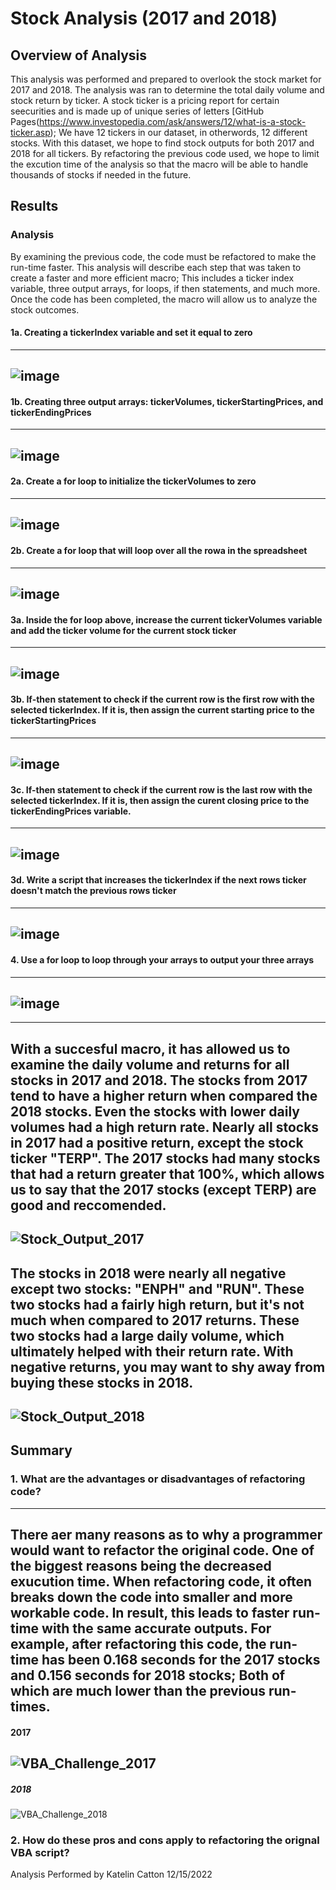 # Stock Analysis (2017 and 2018)

## Overview of Analysis

This analysis was performed and prepared to overlook the stock market for 2017 and 2018. The analysis was ran to determine the total daily volume and stock return by ticker. A stock ticker is a pricing report for certain seecurities and is made up of unique series of letters [GitHub Pages(https://www.investopedia.com/ask/answers/12/what-is-a-stock-ticker.asp); We have 12 tickers in our dataset, in otherwords, 12 different stocks. With this dataset, we hope to find stock outputs for both 2017 and 2018 for all tickers. By refactoring the previous code used, we hope to limit the excution time of the analysis so that the macro will be able to handle thousands of stocks if needed in the future.

## Results
### Analysis
By examining the previous code, the code must be refactored to make the run-time faster. This analysis will describe each step that was taken to create a faster and more efficient macro; This includes a ticker index variable, three output arrays, for loops, if then statements, and much more. Once the code has been completed, the macro will allow us to analyze the stock outcomes.

#### 1a. Creating a tickerIndex variable and set it equal to zero
---
![image](https://user-images.githubusercontent.com/119131202/207751402-4e21ee77-8ff4-46a4-8d81-346d39b8c1e3.png)
---
#### 1b. Creating three output arrays: tickerVolumes, tickerStartingPrices, and tickerEndingPrices
---
![image](https://user-images.githubusercontent.com/119131202/207752290-29586d4c-4b12-421b-bd64-ccc09cfa6070.png)
---
#### 2a. Create a for loop to initialize the tickerVolumes to zero
---
![image](https://user-images.githubusercontent.com/119131202/207752576-e366c0d1-2afb-4118-8516-103eeb43299c.png)
---
#### 2b. Create a for loop that will loop over all the rowa in the spreadsheet
---
![image](https://user-images.githubusercontent.com/119131202/207752717-25d110e9-811f-437e-b3c0-93ae3e060e4a.png)
---
#### 3a. Inside the for loop above, increase the current tickerVolumes variable and add the ticker volume for the current stock ticker
---
![image](https://user-images.githubusercontent.com/119131202/207752976-167de7af-9279-4151-8a01-7465de86b228.png)
---
#### 3b. If-then statement to check if the current row is the first row with the selected tickerIndex. If it is, then assign the current starting price to the tickerStartingPrices
---
![image](https://user-images.githubusercontent.com/119131202/207753248-21031446-0f4f-43ed-a31f-b8d02158d918.png)
---
#### 3c. If-then statement to check if the current row is the last row with the selected tickerIndex. If it is, then assign the curent closing price to the tickerEndingPrices variable.
---
![image](https://user-images.githubusercontent.com/119131202/207753483-01dcdc2b-9690-435b-a02f-4e26237e4049.png)
---
#### 3d. Write a script that increases the tickerIndex if the next rows ticker doesn't match the previous rows ticker
---
![image](https://user-images.githubusercontent.com/119131202/207753724-2adfd566-3155-465d-a247-1e2c009f89b1.png)
---
#### 4. Use a for loop to loop through your arrays to output your three arrays
---
![image](https://user-images.githubusercontent.com/119131202/207753774-28eefbde-2c06-4245-bac7-9e7efbefe339.png)
---
---
With a succesful macro, it has allowed us to examine the daily volume and returns for all stocks in 2017 and 2018. The stocks from 2017 tend to have a higher return when compared the 2018 stocks. Even the stocks with lower daily volumes had a high return rate. Nearly all stocks in 2017 had a positive return, except the stock ticker "TERP". The 2017 stocks had many stocks that had a return greater that 100%, which allows us to say that the 2017 stocks (except TERP) are good and reccomended. 
---
![Stock_Output_2017](https://user-images.githubusercontent.com/119131202/207757849-075fc2c1-d5e0-4f02-ae3c-4af6463742e1.PNG)
---
The stocks in 2018 were nearly all negative except two stocks: "ENPH" and "RUN". These two stocks had a fairly high return, but it's not much when compared to 2017 returns. These two stocks had a large daily volume, which ultimately helped with their return rate. With negative returns, you may want to shy away from buying these stocks in 2018.
---
![Stock_Output_2018](https://user-images.githubusercontent.com/119131202/207757878-5feabf4b-fc2c-4870-89bf-7fd4178700a8.PNG)
---
## Summary
### 1. What are the advantages or disadvantages of refactoring code?
---
There aer many reasons as to why a programmer would want to refactor the original code. One of the biggest reasons being the decreased exucution time. When refactoring code, it often breaks down the code into smaller and more workable code. In result, this leads to faster run-time with the same accurate outputs. For example, after refactoring this code, the run-time has been 0.168 seconds for the 2017 stocks and 0.156 seconds for 2018 stocks; Both of which are much lower than the previous run-times.
---
#### 2017
![VBA_Challenge_2017](https://user-images.githubusercontent.com/119131202/207760130-02f6838c-5d92-47e1-87f2-c22d03d81ec7.PNG)
---
##### 2018
![VBA_Challenge_2018](https://user-images.githubusercontent.com/119131202/207760163-6faacbb2-563a-4489-9711-c9204fe13dd5.PNG)

### 2. How do these pros and cons apply to refactoring the orignal VBA script?


Analysis Performed by Katelin Catton
12/15/2022
